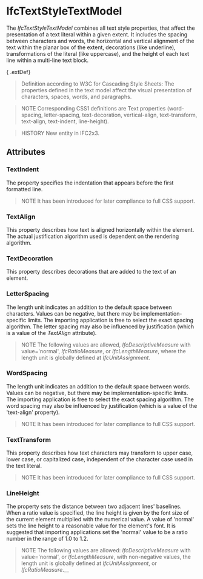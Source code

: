 # IfcTextStyleTextModel

The _IfcTextStyleTextModel_ combines all text style properties, that affect the presentation of a text literal within a given extent. It includes the spacing between characters and words, the horizontal and vertical alignment of the text within the planar box of the extent, decorations (like underline), transformations of the literal (like uppercase), and the height of each text line within a multi-line text block.<!-- end of definition -->

{ .extDef}
> Definition according to W3C for Cascading Style Sheets:
> The properties defined in the text model affect the visual presentation of characters, spaces, words, and paragraphs.

> NOTE  Corresponding CSS1 definitions are Text properties (word-spacing, letter-spacing, text-decoration, vertical-align, text-transform, text-align, text-indent, line-height).

> HISTORY  New entity in IFC2x3.

## Attributes

### TextIndent
The property specifies the indentation that appears before the first formatted line.

> NOTE  It has been introduced for later compliance to full CSS support.

### TextAlign
This property describes how text is aligned horizontally within the element. The actual justification algorithm used is dependent on the rendering algorithm.

### TextDecoration
This property describes decorations that are added to the text of an element.

### LetterSpacing
The length unit indicates an addition to the default space between characters. Values can be negative, but there may be implementation-specific limits. The importing application is free to select the exact spacing algorithm. The letter spacing may also be influenced by justification (which is a value of the _TextAlign_ attribute).
> NOTE  The following values are allowed, _IfcDescriptiveMeasure_ with value='normal', _IfcRatioMeasure_, or _IfcLengthMeasure_, where the length unit is globally defined at _IfcUnitAssignment_.

### WordSpacing
The length unit indicates an addition to the default space between words. Values can be negative, but there may be implementation-specific limits. The importing application is free to select the exact spacing algorithm. The word spacing may also be influenced by justification (which is a value of the 'text-align' property).

> NOTE  It has been introduced for later compliance to full CSS support.

### TextTransform
This property describes how text characters may transform to upper case, lower case, or capitalized case, independent of the character case used in the text literal.

> NOTE  It has been introduced for later compliance to full CSS support.

### LineHeight
The property sets the distance between two adjacent lines' baselines.
When a ratio value is specified, the line height is given by the font size of the current element multiplied with the numerical value. A value of 'normal' sets the line height to a reasonable value for the element's font. It is suggested that importing applications set the 'normal' value to be a ratio number in the range of 1.0 to 1.2.

> NOTE  The following values are allowed: _IfcDescriptiveMeasure_ with value='normal', or _IfcLengthMeasure_, with non-negative values, the length unit is globally defined at _IfcUnitAssignment_, or _IfcRatioMeasure_.__
